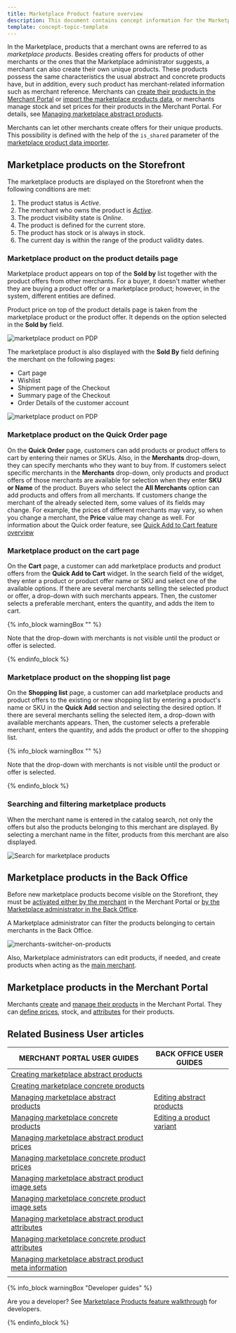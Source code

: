 ```yaml
---
title: Marketplace Product feature overview
description: This document contains concept information for the Marketplace Products feature.
template: concept-topic-template
---
```


In the Marketplace, products that a merchant owns are referred to as *marketplace products*. Besides creating offers for products of other merchants or the ones that the Marketplace administrator suggests, a merchant can also create their own unique products. These products possess the same characteristics the usual abstract and concrete products have, but in addition, every such product has merchant-related information such as merchant reference. Merchants can [create their products in the Merchant Portal](/docs/marketplace/user/merchant-portal-user-guides/{{page.version}}/products/abstract-products/creating-marketplace-abstract-product.html) or [import the marketplace products data](/docs/marketplace/dev/data-import/{{page.version}}/file-details-merchant-product.csv.html), or merchants manage stock and set prices for their products in the Merchant Portal. For details, see [Managing marketplace abstract products](/docs/marketplace/user/merchant-portal-user-guides/{{page.version}}/products/abstract-products/managing-marketplace-abstract-product.html).

Merchants can let other merchants create offers for their unique products. This possibility is defined with the help of the `is_shared` parameter of the [marketplace product data importer](/docs/marketplace/dev/data-import/{{page.version}}/file-details-merchant-product.csv.html).

## Marketplace products on the Storefront

The marketplace products are displayed on the Storefront when the following conditions are met:

1. The product status is *Active*.
2. The merchant who owns the product is [*Active*](/docs/marketplace/user/back-office-user-guides/{{page.version}}/marketplace/merchants/managing-merchants.html#activating-and-deactivating-merchants).
3. The product visibility state is *Online*.
4. The product is defined for the current store.
5. The product has stock or is always in stock.
6. The current day is within the range of the product validity dates.

### Marketplace product on the product details page

Marketplace product appears on top of the **Sold by** list together with the product offers from other merchants. For a buyer, it doesn't matter whether they are buying a product offer or a marketplace product; however, in the system, different entities are defined.

Product price on top of the product details page is taken from the marketplace product or the product offer. It depends on the option selected in the **Sold by** field.

![marketplace product on PDP](https://spryker.s3.eu-central-1.amazonaws.com/docs/Marketplace/user+guides/Features/Marketplace+product/merchant-product-on-pdp.png)

The marketplace product is also displayed with the **Sold By** field defining the merchant on the following pages:

- Cart page
- Wishlist
- Shipment page of the Checkout
- Summary page of the Checkout
- Order Details of the customer account

![marketplace product on PDP](https://spryker.s3.eu-central-1.amazonaws.com/docs/Marketplace/user+guides/Features/Marketplace+product/add-merchant-product-to-wl-and-from-wh-to-cart.gif)

### Marketplace product on the Quick Order page

On the **Quick Order** page, customers can add products or product offers to cart by entering their names or SKUs. Also, in the **Merchants** drop-down, they can specify merchants who they want to buy from. If customers select specific merchants in the **Merchants** drop-down, only products and product offers of those merchants are available for selection when they enter **SKU or Name** of the product. Buyers who select the **All Merchants** option can add products and offers from all merchants. If customers change the merchant of the already selected item, some values of its fields may change. For example, the prices of different merchants may vary, so when you change a merchant, the **Price** value may change as well. For information about the Quick order feature, see [Quick Add to Cart feature overview](/docs/scos/user/features/{{page,version}}/quick-add-to-cart-feature-overview.html)

<!-- add a GIF file that represents this process-->

### Marketplace product on the cart page

On the **Cart** page, a customer can add marketplace products and product offers from the **Quick Add to Cart** widget. In the search field of the widget, they enter a product or product offer name or SKU and select one of the available options. If there are several merchants selling the selected product or offer, a drop-down with such merchants appears. Then, the customer selects a preferable merchant, enters the quantity, and adds the item to cart.

{% info_block warningBox "" %}

Note that the drop-down with merchants is not visible until the product or offer is selected.

{% endinfo_block %}

<!-- add a GIF file that represents this process-->

### Marketplace product on the shopping list page

On the **Shopping list** page, a customer can add marketplace products and product offers to the existing or new shopping list by entering a product's name or SKU in the **Quick Add** section and selecting the desired option. If there are several merchants selling the selected item, a drop-down with available merchants appears. Then, the customer selects a preferable merchant, enters the quantity, and adds the product or offer to the shopping list. 

{% info_block warningBox "" %}

Note that the drop-down with merchants is not visible until the product or offer is selected.

{% endinfo_block %}

<!-- add a GIF file that represents this process-->


### Searching and filtering marketplace products

When the merchant name is entered in the catalog search, not only the offers but also the products belonging to this merchant are displayed. By selecting a merchant name in the filter, products from this merchant are also displayed.

![Search for marketplace products](https://spryker.s3.eu-central-1.amazonaws.com/docs/Marketplace/user+guides/Features/Marketplace+product/search-for-products-by-name-and-sku.gif)


## Marketplace products in the Back Office

Before new marketplace products become visible on the Storefront, they must be [activated either by the merchant](/docs/marketplace/user/merchant-portal-user-guides/{{page.version}}/products/concrete-products/managing-marketplace-concrete-product.html#activating-and-deactivating-a-concrete-product) in the Merchant Portal or [by the Marketplace administrator in the Back Office](/docs/marketplace/user/back-office-user-guides/{{page.version}}/catalog/products/managing-products/managing-products.html#activating-a-product).

A Marketplace administrator can filter the products belonging to certain merchants in the Back Office.

![merchants-switcher-on-products](https://spryker.s3.eu-central-1.amazonaws.com/docs/Marketplace/user+guides/Features/Marketplace+product/filter-merchant-productsby-merchant-back-office.gif)

Also, Marketplace administrators can edit products, if needed, and create products when acting as the [main merchant](/docs/marketplace/user/features/{{page.version}}/marketplace-merchant-feature-overview/main-merchant-concept.html).


## Marketplace products in the Merchant Portal

Merchants [create](/docs/marketplace/user/merchant-portal-user-guides/{{page.version}}/products/concrete-products/creating-marketplace-concrete-product.html) and [manage their products](/docs/marketplace/user/merchant-portal-user-guides/{{page.version}}/products/concrete-products/managing-marketplace-concrete-product.html) in the Merchant Portal. They can [define prices](/docs/marketplace/user/merchant-portal-user-guides/{{page.version}}/products/concrete-products/managing-marketplace-concrete-product-prices.html), stock, and [attributes](/docs/marketplace/user/merchant-portal-user-guides/{{page.version}}/products/abstract-products/managing-marketplace-abstract-product-attributes.html) for their products.

## Related Business User articles

| MERCHANT PORTAL USER GUIDES  | BACK OFFICE USER GUIDES |
| -------------------- | ----------------------- |
| [Creating marketplace abstract products](/docs/marketplace/user/merchant-portal-user-guides/{{page.version}}/products/abstract-products/managing-marketplace-abstract-product.html) |  |
| [Creating marketplace concrete products](/docs/marketplace/user/merchant-portal-user-guides/{{page.version}}/products/concrete-products/creating-marketplace-concrete-product.html) |  |
| [Managing marketplace abstract products](/docs/marketplace/user/merchant-portal-user-guides/{{page.version}}/products/abstract-products/managing-marketplace-abstract-product.html) | [Editing abstract products](/docs/marketplace/user/back-office-user-guides/{{page.version}}/catalog/products/abstract-products/editing-abstract-products.html) |
| [Managing marketplace concrete products](/docs/marketplace/user/merchant-portal-user-guides/{{page.version}}/products/concrete-products/managing-marketplace-concrete-product.html)| [Editing a product variant](/docs/marketplace/user/back-office-user-guides/{{page.version}}/catalog/products/abstract-products/editing-abstract-products.html) |
| [Managing marketplace abstract product prices](/docs/marketplace/user/merchant-portal-user-guides/{{page.version}}/products/abstract-products/managing-marketplace-abstract-product-prices.html) |  |
| [Managing marketplace concrete product prices](/docs/marketplace/user/merchant-portal-user-guides/{{page.version}}/products/concrete-products/managing-marketplace-concrete-product-prices.html) |  |
| [Managing marketplace abstract product image sets](/docs/marketplace/user/merchant-portal-user-guides/{{page.version}}/products/abstract-products/managing-marketplace-abstract-product-image-sets.html) |  |
| [Managing marketplace concrete product image sets](/docs/marketplace/user/merchant-portal-user-guides/{{page.version}}/products/concrete-products/managing-marketplace-concrete-products-image-sets.html) |  |
| [Managing marketplace abstract product attributes](/docs/marketplace/user/merchant-portal-user-guides/{{page.version}}/products/abstract-products/managing-marketplace-abstract-product-attributes.html) |  |
| [Managing marketplace concrete product attributes](/docs/marketplace/user/merchant-portal-user-guides/{{page.version}}/products/concrete-products/managing-marketplace-concrete-product-attributes.html) |  |
| [Managing marketplace abstract product meta information](/docs/marketplace/user/merchant-portal-user-guides/{{page.version}}/products/abstract-products/managing-marketplace-abstract-product-meta-information.html) |  |
|  |  |

{% info_block warningBox "Developer guides" %}

Are you a developer? See [Marketplace Products feature walkthrough](/docs/marketplace/dev/feature-walkthroughs/{{page.version}}/marketplace-product-feature-walkthrough.html) for developers.

{% endinfo_block %}
